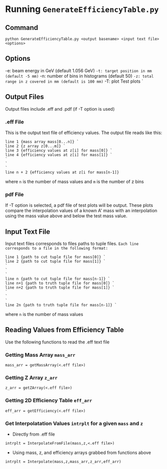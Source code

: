 # Running `GenerateEfficiencyTable.py`

## Command

```
python GenerateEfficiencyTable.py <output basename> <input text file> <options>
```

## Options

-e: beam energy in GeV (default 1.056 GeV) `
-t: target position in mm (default -5 mm) `
-n: number of bins in histograms (default 50) `
-z: total range in z covered in mm (default is 100 mm) `
-T: plot Test plots `

## Output Files

Output files include <output basename>.eff and <output basename>.pdf (if -T option is used)

### .eff File

This is the output text file of efficiency values. The output file reads like this:

```
line 1 {mass array mass[0...n]} `
line 2 {z array z[0...m]} `
line 3 {efficiency values at z[i] for mass[0]} `
line 4 {efficiency values at z[i] for mass[1]} `
`
`
`
line n + 2 {efficiency values at z[i for mass[n-1]}
```

where `n` is the number of mass values and `m` is the number of z bins

### pdf File

If -T option is selected, a pdf file of test plots will be output. These plots compare the interpolation values of a known A' mass with an interpolation using the mass value above and below the test mass value.

## Input Text File

Input text files corresponds to files paths to tuple files. `
Each line corresponds to a file in the following format: `

```
line 1 {path to cut tuple file for mass[0]} `
line 2 {path to cut tuple file for mass[1]} `
`
`
`
line n {path to cut tuple file for mass[n-1]} `
line n+1 {path to truth tuple file for mass[0]} `
line n+2 {path to truth tuple file for mass[1]} `
`
`
`
line 2n {path to truth tuple file for mass[n-1]} `
```

where `n` is the number of mass values

## Reading Values from Efficiency Table

Use the following functions to read the .eff text file

### Getting Mass Array `mass_arr`
```
mass_arr = getMassArray(<.eff file>)
```

### Getting Z Array `z_arr`
```
z_arr = getZArray(<.eff file>)
```

### Getting 2D Efficiency Table `eff_arr`
```
eff_arr = getEfficiency(<.eff file>)
```

### Get Interpolatation Values `intrplt` for a given `mass` and `z`

* Directly from .eff file
```
intrplt = InterpolateFromFile(mass,z,<.eff file>)
```

* Using mass, z, and efficiency arrays grabbed from functions above
```
intrplt = Interpolate(mass,z,mass_arr,z_arr,eff_arr)
```